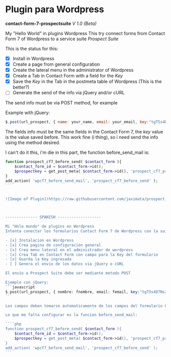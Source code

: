 # Plugin para Wordpress
__contact-form-7-prospectsuite__
_V 1.0 (Beta)_

My "Hello World" in plugins Wordpress
This try connect forms from Contact Form 7 of Wordpress to a service suite *Prospect Suite*

This is the status for this:
- [x] Install in Wordpress
- [x] Create a page from general configuration
- [x] Create the lateral menu in the administrator of Wordpress
- [x] Create a Tab in Contact Form with a field for the *Key*
- [x] Save the *Key* in the Tab in the postmeta table of Wordpress (This is the better?)
- [ ] Generate the send of the info via jQuery and/or cURL

The send info must be via POST method, for example

Example with jQuery:
```javascript
$.post(url_prospect, { name: your_name, email: your_email, key:"tgT5s4D7Ns25" });
```

The fields info must be the same fields in the Contact Form 7, the *key* value is the value saved before. This work fine (i thing), so i need send the info using the method desired.

I can't do it this, i'm die in this part, the function before_send_mail is:

````php
function prospect_cf7_before_send( $contact_form ){
	$contact_form_id = $contact_form->id();
	$prospectkey = get_post_meta( $contact_form->id(), 'prospect_cf7_prospectkey', true );
}
add_action( 'wpcf7_before_send_mail', 'prospect_cf7_before_send' );
```


![Image of Plugin](https://raw.githubusercontent.com/javimata/prospect_plugin/master/plugin_prospect.png)



-------------- SPANISH -------------------

Mi "Hola mundo" de plugins en Wordpress
Intenta conectar los formularios Contact Form 7 de Wordpress con la suite Prospect Suite

- [x] Instalacion en Wordpress
- [x] Crea pagina de configuración general
- [x] Crea menu lateral en el administrador de wordpress
- [x] Crea Tab en Contact Form con campo para la Key del formulario
- [x] Guarda la Key ingresada
- [ ] Genera el envio de los datos via jQuery o cURL

El envío a Prospect Suite debe ser mediante metodo POST

Ejemplo con jQuery:
```javascript
$.post(url_prospect, { nombre: fnombre, email: femail, key:"tgT5s4D7Ns25" });
```

Los campos deben tomarse automaticamente de los campos del formulario Contact Form 7, el valor de **key** es el valor que se guarda en la tab del plugin con el campo **$prospectkey** que se guarda en un registro de postmeta, quisiera poder seleccionar el metodo de envio, usando jQuery o cURL.

Lo que me falta configurar es la funcion before_send_mail:

````php
function prospect_cf7_before_send( $contact_form ){
	$contact_form_id = $contact_form->id();
	$prospectkey = get_post_meta( $contact_form->id(), 'prospect_cf7_prospectkey', true );
}
add_action( 'wpcf7_before_send_mail', 'prospect_cf7_before_send' );
```
